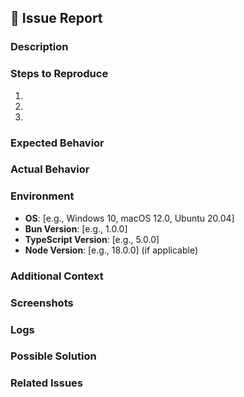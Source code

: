 ## 🐛 Issue Report

### Description
<!-- Provide a clear and concise description of the issue -->

### Steps to Reproduce
<!-- Provide steps to reproduce the issue -->

1. 
2. 
3. 

### Expected Behavior
<!-- Describe what you expected to happen -->

### Actual Behavior
<!-- Describe what actually happened -->

### Environment
<!-- Please provide the following information -->

- **OS**: [e.g., Windows 10, macOS 12.0, Ubuntu 20.04]
- **Bun Version**: [e.g., 1.0.0]
- **TypeScript Version**: [e.g., 5.0.0]
- **Node Version**: [e.g., 18.0.0] (if applicable)

### Additional Context
<!-- Add any other context about the problem here -->

### Screenshots
<!-- If applicable, add screenshots to help explain your problem -->

### Logs
<!-- If applicable, add logs or error messages -->

### Possible Solution
<!-- If you have suggestions on a fix for the bug -->

### Related Issues
<!-- Link any related issues using #issue_number --> 